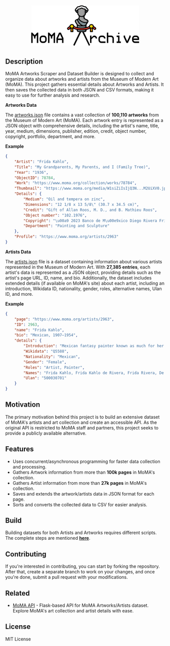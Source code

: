 <h1 align="center"><img src="media/moma.png"></h1>

## Description

MoMA Artworks Scraper and Dataset Builder is designed to collect and organize data about artworks and artists from the Museum of Modern Art (MoMA). This project gathers essential details about Artworks and Artists. It then saves the collected data in both JSON and CSV formats, making it easy to use for further analysis and research.

__Artworks Data__

The [artworks.json](artworks.json) file contains a vast collection of __100,110 artworks__ from the Museum of Modern Art (MoMA). Each artwork entry is represented as a JSON object with comprehensive details, including the artist's name, title, year, medium, dimensions, publisher, edition, credit, object number, copyright, portfolio, department, and more.

__Example__

```JSON
{
    "Artist": "Frida Kahlo",
    "Title": "My Grandparents, My Parents, and I (Family Tree)",
    "Year": "1936",
    "ObjectID": 78784,
    "Work": "https://www.moma.org/collection/works/78784",
    "Thumbnail": "https://www.moma.org/media/W1siZiIsIjQ3N...M2UiXV0.jpg?sha=c411357c15216300",
    "Details": {
        "Medium": "Oil and tempera on zinc",
        "Dimensions": "12 1/8 x 13 5/8\" (30.7 x 34.5 cm)",
        "Credit": "Gift of Allan Roos, M. D., and B. Mathieu Roos",
        "Object number": "102.1976",
        "Copyright": "\u00a9 2023 Banco de M\u00e9xico Diego Rivera Frida Kahlo Museums Trust, Mexico, D.F. / Artists Rights Society (ARS), New York",
        "Department": "Painting and Sculpture"
    },
    "Profile": "https://www.moma.org/artists/2963"
}
 ```

__Artists Data__

The [artists.json](artists.json) file is a dataset containing information about various artists represented in the Museum of Modern Art. With __27,385 entries__, each artist's data is represented as a JSON object, providing details such as the artist's page URL, ID, name, and bio. Additionally, the dataset includes extended details (if available on MoMA's site) about each artist, including an introduction, Wikidata ID, nationality, gender, roles, alternative names, Ulan ID, and more.

__Example__

```JSON
{
    "page": "https://www.moma.org/artists/2963",
    "ID": 2963,
    "name": "Frida Kahlo",
    "bio": "Mexican, 1907–1954",
    "details": {
        "Introduction": "Mexican fantasy painter known as much for her turbulent personal life as her fanciful self-portraits. ... Her work received notoriety in the 1970's, becoming popular with feminist art historians and Latin Americans living in the United States.",
        "Wikidata": "Q5588",
        "Nationality": "Mexican",
        "Gender": "Female",
        "Roles": "Artist, Painter",
        "Names": "Frida Kahlo, Frida Kahlo de Rivera, Frida Rivera, De Rivera Kahlo.. Frida Rivera-Kahlo",
        "Ulan": "500030701"
    }
}

```
## Motivation

The primary motivation behind this project is to build an extensive dataset of MoMA's artists and art collection and create an accessible API. As the original API is restricted to MoMA staff and partners, this project seeks to provide a publicly available alternative.

## Features

- Uses concurrent/asynchronous programming for faster data collection and processing.
- Gathers Artwork information from  more than __100k pages__ in MoMA's collection.
- Gathers Artist information from  more than __27k pages__ in MoMA's collection.
- Saves and extends the artwork/artists data in JSON format for each page.
- Sorts and converts the collected data to CSV for easier analysis.

## Build

Building datasets for both Artists and Artworks requires different scripts. The complete steps are mentioned __[here](docs/workground.md)__.

## Contributing

If you're interested in contributing, you can start by forking the repository. After that, create a separate branch to work on your changes, and once you're done, submit a pull request with your modifications.

## Related

- [MoMA API]() - Flask-based API for MoMA Artworks/Artists dataset. Explore MoMA's art collection and artist details with ease.

## License

MIT License
